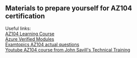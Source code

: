 ## Materials to prepare yourself for AZ104 certification</br>
Useful links:</br>
[AZ104 Learning Course](https://learn.microsoft.com/en-us/training/courses/az-104t00)</br>
[Azure Verified Modules](https://azure.github.io/Azure-Verified-Modules)</br>
[Examtopics AZ104 actual questions](https://www.examtopics.com/exams/microsoft/az-104/view/)</br>
[Youtube AZ104 course from John Savill's Technical Training](https://www.youtube.com/watch?v=0Knf9nub4-k)
